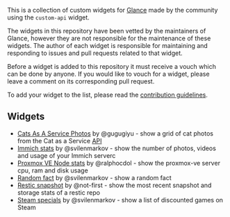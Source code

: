 This is a collection of custom widgets for [Glance](https://github.com/glanceapp/glance) made by the community using the `custom-api` widget.

The widgets in this repository have been vetted by the maintainers of Glance, however they are not responsible for the maintenance of these widgets. The author of each widget is responsible for maintaining and responding to issues and pull requests related to that widget.

Before a widget is added to this repository it must receive a vouch which can be done by anyone. If you would like to vouch for a widget, please leave a comment on its corresponding pull request.

To add your widget to the list, please read the [contribution guidelines](CONTRIBUTING.md).

## Widgets

* [Cats As A Service Photos](widgets/cats-as-a-service-photos-by-gugugiyu/README.md) by @gugugiyu - show a grid of cat photos from the Cat as a Service [API](https://cataas.com/)
* [Immich stats](widgets/immich-stats-by-svilenmarkov/README.md) by @svilenmarkov - show the number of photos, videos and usage of your Immich serverc
* [Proxmox VE Node stats](widgets/proxmox-ve-node-stats-by-ralphocdol/README.md) by @ralphocdol - show the proxmox-ve server cpu, ram and disk usage
* [Random fact](widgets/random-fact-by-svilenmarkov/README.md) by @svilenmarkov - show a random fact
* [Restic snapshot](https://github.com/not-first/restic-glance-extension) by @not-first - show the most recent snapshot and storage stats of a restic repo
* [Steam specials](widgets/steam-specials-by-svilenmarkov/README.md) by @svilenmarkov - show a list of discounted games on Steam
